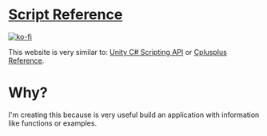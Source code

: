 # [Script Reference](https://cosmoxdd.github.io/Script-Reference/)

[![ko-fi](https://www.ko-fi.com/img/githubbutton_sm.svg)](https://ko-fi.com/J3J417QAK)

This website is very similar to: [Unity C# Scripting API](https://docs.unity3d.com/ScriptReference/) or [Cplusplus Reference](http://www.cplusplus.com/reference/).

# Why?

I'm creating this because is very useful build an application with information like functions or examples.
